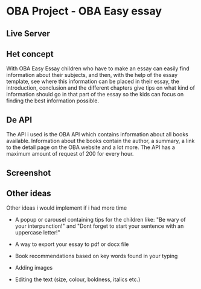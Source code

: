 # OBA Project - OBA Easy essay

## Live Server



## Het concept

With OBA Easy Essay children who have to make an essay can easily find information about their subjects, and then, with the help of the essay template, see where this information can be placed in their essay, the introduction, conclusion and the different chapters give tips on what kind of information should go in that part of the essay so the kids can focus on finding the best information possible.

## De API

The API i used is the OBA API which contains information about all books available. Information about the books contain the author, a summary, a link to the detail page on the OBA website and a lot more. The API has a maximum amount of request of 200 for every hour.

## Screenshot



## Other ideas 

Other ideas i would implement if i had more time

 - A popup or carousel containing tips for the children like: "Be wary of your interpunction!" and "Dont forget to start your sentence with an uppercase letter!"

- A way to export your essay to pdf or docx file

- Book recommendations based on key words found in your typing

- Adding images

- Editing the text (size, colour, boldness, italics etc.)

